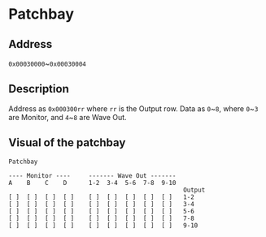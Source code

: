 # Patchbay

## Address

`0x00030000`~`0x00030004`

## Description

Address as `0x000300rr` where `rr` is the Output row.
Data as `0`~`8`, where `0`~`3` are Monitor, and `4`~`8` are Wave Out.

## Visual of the patchbay

```
Patchbay

---- Monitor ----     ------- Wave Out -------
A    B    C    D      1-2  3-4  5-6  7-8  9-10
                                                Output
[ ]  [ ]  [ ]  [ ]    [ ]  [ ]  [ ]  [ ]  [ ]   1-2
[ ]  [ ]  [ ]  [ ]    [ ]  [ ]  [ ]  [ ]  [ ]   3-4
[ ]  [ ]  [ ]  [ ]    [ ]  [ ]  [ ]  [ ]  [ ]   5-6
[ ]  [ ]  [ ]  [ ]    [ ]  [ ]  [ ]  [ ]  [ ]   7-8
[ ]  [ ]  [ ]  [ ]    [ ]  [ ]  [ ]  [ ]  [ ]   9-10
```

